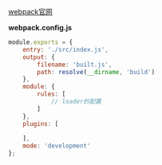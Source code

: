 [webpack官网](https://webpack.docschina.org/ "webpack")



**webpack.config.js**

```javascript
module.exports = {
    entry: './src/index.js',
    output: {
        filename: 'built.js',
        path: resolve(__dirname, 'build')
    },
    module: {
        rules: [
            // loader的配置
        ]
    },
    plugins: [
        
    ],
    mode: 'development'
};
```

